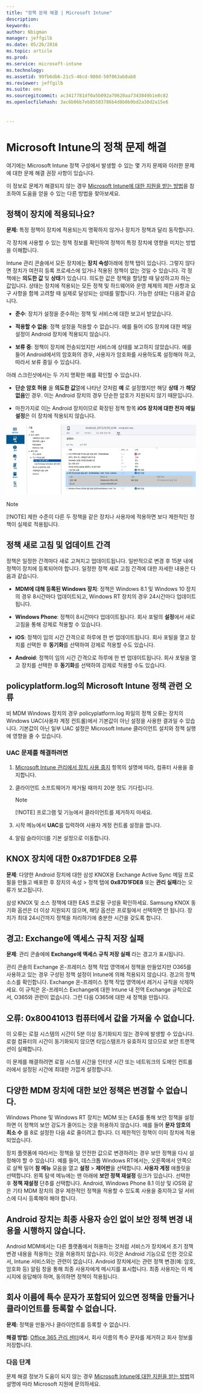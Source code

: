 ```yaml
---
title: "정책 문제 해결 | Microsoft Intune"
description: 
keywords: 
author: Nbigman
manager: jeffgilb
ms.date: 05/26/2016
ms.topic: article
ms.prod: 
ms.service: microsoft-intune
ms.technology: 
ms.assetid: 99fb6db6-21c5-46cd-980d-50f063ab8ab8
ms.reviewer: jeffgilb
ms.suite: ems
ms.sourcegitcommit: ac3417781df0a5b092a70620aa7343849b1e8c82
ms.openlocfilehash: 3ac6b06b7eb85503786b4d8b0b9bd2a30d2a15e6


---
```


# Microsoft Intune의 정책 문제 해결

여기에는 Microsoft Intune 정책 구성에서 발생할 수 있는 몇 가지 문제와 이러한 문제에 대한 문제 해결 권장 사항이 있습니다.

이 정보로 문제가 해결되지 않는 경우 [Microsoft Intune에 대한 지원을 받는 방법](how-to-get-support-for-microsoft-intune.md)을 참조하여 도움을 얻을 수 있는 다른 방법을 찾아보세요.


## 정책이 장치에 적용되나요?
**문제:** 특정 정책이 장치에 적용되는지 명확하지 않거나 장치가 정책과 달리 동작합니다.

각 장치에 사용할 수 있는 정책 정보를 확인하여 정책이 특정 장치에 영향을 미치는 방법을 이해합니다.

Intune 관리 콘솔에서 모든 장치에는 **장치 속성**아래에 정책 탭이 있습니다. 그렇지 않다면 장치가 여전히 등록 프로세스에 있거나 적용된 정책이 없는 것일 수 있습니다. 각 정책에는 **의도한 값** 및 **상태**가 있습니다. 의도한 값은 정책을 할당할 때 달성하고자 하는 값입니다. 상태는 장치에 적용되는 모든 정책 및 하드웨어와 운영 체제의 제한 사항과 요구 사항을 함께 고려할 때 실제로 달성되는 상태를 말합니다. 가능한 상태는 다음과 같습니다.

-   **준수**: 장치가 설정을 준수하는 정책 및 서비스에 대한 보고서 받았습니다.

-   **적용할 수 없음**: 정책 설정을 적용할 수 없습니다. 예를 들어 iOS 장치에 대한 메일 설정이 Android 장치에 적용되지 않습니다.

-   **보류 중**: 정책이 장치에 전송되었지만 서비스에 상태를 보고하지 않았습니다. 예를 들어 Android에서의 암호화의 경우, 사용자가 암호화를 사용하도록 설정해야 하고, 따라서 보류 중일 수 있습니다.

아래 스크린샷에서는 두 가지 명확한 예를 확인할 수 있습니다.

-   **단순 암호 허용** 을 **의도한 값**열에 나타난 것처럼 **예** 로 설정했지만 해당 **상태** 가 **해당 없음**인 경우. 이는 Android 장치의 경우 단순한 암호가 지원되지 않기 때문입니다.

-   마찬가지로 이는 Android 장치이므로 확장된 정책 항목 **iOS 장치에 대한 전자 메일 설정**은 이 장치에 적용되지 않습니다.

![Intune 장치 정책](../media/Intune-Device-Policy-v.2.jpg)

> [!NOTE]
> [!NOTE] 제한 수준이 다른 두 정책을 같은 장치나 사용자에 적용하면 보다 제한적인 정책이 실제로 적용됩니다.

## 정책 새로 고침 및 업데이트 간격
정책은 일정한 간격마다 새로 고쳐지고 업데이트됩니다. 일반적으로 변경 후 15분 내에 정책이 장치에 등록되어야 합니다. 일정한 정책 새로 고침 간격에 대한 자세한 내용은 다음과 같습니다.

-   **MDM에 대해 등록된 Windows 장치**: 정책은 Windows 8.1 및 Windows 10 장치의 경우 8시간마다 업데이트되고, Windows RT 장치의 경우 24시간마다 업데이트됩니다.

-   **Windows Phone**: 정책이 8시간마다 업데이트됩니다. 회사 포털의 **설정**에서 새로 고침을 통해 강제로 적용할 수 있습니다.

-   **iOS**: 정책이 임의 시간 간격으로 하루에 한 번 업데이트됩니다. 회사 포털을 열고 장치를 선택한 후 **동기화**를 선택하여 강제로 적용할 수도 있습니다.

-   **Android**: 정책이 임의 시간 간격으로 하루에 한 번 업데이트됩니다. 회사 포털을 열고 장치를 선택한 후 **동기화**를 선택하여 강제로 적용할 수도 있습니다.

## policyplatform.log의 Microsoft Intune 정책 관련 오류
비 MDM Windows 장치의 경우 policyplatform.log 파일의 정책 오류는 장치의 Windows UAC(사용자 계정 컨트롤)에서 기본값이 아닌 설정을 사용한 결과일 수 있습니다. 기본값이 아닌 일부 UAC 설정은 Microsoft Intune 클라이언트 설치와 정책 실행에 영향을 줄 수 있습니다.

### UAC 문제를 해결하려면

1.  [Microsoft Intune 관리에서 장치 사용 중지](/intune/deploy-use/retire-devices-from-microsoft-intune-management) 항목의 설명에 따라, 컴퓨터 사용을 중지합니다.

2.  클라이언트 소프트웨어가 제거될 때까지 20분 정도 기다립니다.

    > [!NOTE]
    > [!NOTE] 프로그램 및 기능에서 클라이언트를 제거하지 마세요.

3.  시작 메뉴에서 **UAC**를 입력하여 사용자 계정 컨트롤 설정을 엽니다.

4.  알림 슬라이더를 기본 설정으로 이동합니다.

## KNOX 장치에 대한 0x87D1FDE8 오류
**문제**: 다양한 Android 장치에 대한 삼성 KNOX용 Exchange Active Sync 메일 프로필을 만들고 배포한 후 장치의 속성 &gt; 정책 탭에 **0x87D1FDE8** 또는 **관리 실패**라는 오류가 보고됩니다.

삼성 KNOX 및 소스 정책에 대한 EAS 프로필 구성을 확인하세요. Samsung KNOX 동기화 옵션은 더 이상 지원되지 않으며, 해당 옵션은 프로필에서 선택하면 안 됩니다. 장치가 최대 24시간까지 정책을 처리하기에 충분한 시간을 갖도록 합니다.

## 경고: Exchange에 액세스 규칙 저장 실패
**문제**: 관리 콘솔에에 **Exchange에 액세스 규칙 저장 실패**  라는 경고가 표시됩니다.

관리 콘솔의 Exchange 온-프레미스 정책 작업 영역에서 정책을 만들었지만 O365를 사용하고 있는 경우 구성된 정책 설정이 Intune에 의해 적용되지 않습니다. 경고의 정책 소스를 확인합니다.  Exchange 온-프레미스 정책 작업 영역에서 레거시 규칙을 삭제하세요. 이 규칙은 온-프레미스 Exchange에 대한 Intune 내 전역 Exchange 규칙으로서, O365와 관련이 없습니다. 그런 다음 O365에 대한 새 정책을 만듭니다.

## 오류: 0x80041013 컴퓨터에서 값을 가져올 수 없습니다.
이 오류는 로컬 시스템의 시간이 5분 이상 동기화되지 않는 경우에 발생할 수 있습니다. 로컬 컴퓨터의 시간이 동기화되지 않으면 타임스탬프가 유효하지 않으므로 보안 트랜잭션이 실패합니다.

이 문제를 해결하려면 로컬 시스템 시간을 인터넷 시간 또는 네트워크의 도메인 컨트롤러에서 설정된 시간에 최대한 가깝게 설정합니다.

## 다양한 MDM 장치에 대한 보안 정책은 변경할 수 없습니다.
Windows Phone 및 Windows RT 장치는 MDM 또는 EAS를 통해 보안 정책을 설정하면 이 정책의 보안 강도가 줄어드는 것을 허용하지 않습니다. 예를 들어 **문자 암호의 최소 수** 를 8로 설정한 다음 4로 줄이려고 합니다. 더 제한적인 정책이 이미 장치에 적용되었습니다.

장치 플랫폼에 따라서는 정책을 덜 안전한 값으로 변경하려는 경우 보안 정책을 다시 설정해야 할 수 있습니다.
예를 들어, 데스크톱 Windows RT에서는, 오른쪽에서 안쪽으로 살짝 밀어 **참 메뉴** 모음을 열고 **설정** &gt; **제어판**을 선택합니다.  **사용자 계정** 애플릿을 선택합니다.
왼쪽 탐색 메뉴에는 맨 아래에 **보안 정책 재설정** 링크가 있습니다. 선택한 후 **정책 재설정** 단추를 선택합니다.
Android, Windows Phone 8.1 이상 및 iOS와 같은 기타 MDM 장치의 경우 제한적인 정책을 적용할 수 있도록 사용을 중지하고 덜 서비스에 다시 등록해야 해야 합니다.

## Android 장치는 최종 사용자 승인 없이 보안 정책 변경 내용을 시행하지 않습니다.
Android MDM에서는 다른 플랫폼에서 허용하는 것처럼 서비스가 장치에서 초기 정책 변경 내용을 적용하는 것을 허용하지 않습니다. 이것은 Android 기능으로 인한 것으로서, Intune 서비스와는 관련이 없습니다. Android 장치에서는 관련 정책 변경(예: 암호, 암호화 등) 알림 창을 통해 최종 사용자에게 메시지를 표시합니다.  최종 사용자는 이 메시지에 응답해야 하며, 동의하면 정책이 적용됩니다.

## 회사 이름에 특수 문자가 포함되어 있으면 정책을 만들거나 클라이언트를 등록할 수 없습니다.
**문제:** 정책을 만들거나 클라이언트를 등록할 수 없습니다.

**해결 방법:** [Office 365 관리 센터](https://portal.office.com/)에서, 회사 이름의 특수 문자를 제거하고 회사 정보를 저장합니다.

### 다음 단계
문제 해결 정보가 도움이 되지 않는 경우 [Microsoft Intune에 대한 지원을 받는 방법](how-to-get-support-for-microsoft-intune.md)의 설명에 따라 Microsoft 지원에 문의하세요.



<!--HONumber=Jul16_HO2-->


